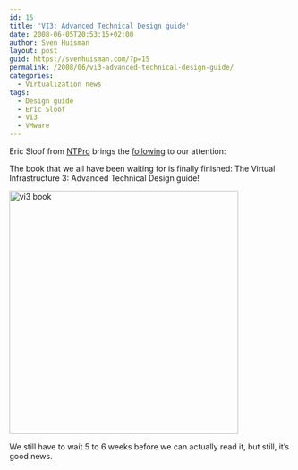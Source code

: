 ```yaml
---
id: 15
title: 'VI3: Advanced Technical Design guide'
date: 2008-06-05T20:53:15+02:00
author: Sven Huisman
layout: post
guid: https://svenhuisman.com/?p=15
permalink: /2008/06/vi3-advanced-technical-design-guide/
categories:
  - Virtualization news
tags:
  - Design guide
  - Eric Sloof
  - VI3
  - VMware
---
```

Eric Sloof from <a title="NTpro" href="https://ntpro.nl" target="_blank">NTPro</a> brings the <a title="ATDG available" href="https://www.ntpro.nl/blog/archives/490-Advanced-Technical-Design-Guide-finally-available.html" target="_blank">following</a> to our attention:

The book that we all have been waiting for is finally finished: The Virtual Infrastructure 3: Advanced Technical Design guide!

<img style="vertical-align: middle;" src="https://svenhuisman.com/wp-content/uploads/2008/06/vi3atdg_book.png" alt="vi3 book" width="409" height="435" /> 

We still have to wait 5 to 6 weeks before we can actually read it, but still, it&#8217;s good news.